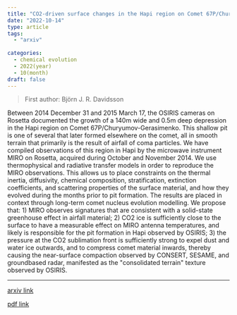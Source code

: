 ```yaml
---
title: "CO2-driven surface changes in the Hapi region on Comet 67P/Churyumov-Gerasimenko"
date: "2022-10-14"
type: article
tags:
  - "arxiv"
  
categories:
  - chemical evolution
  - 2022(year)
  - 10(month)
draft: false
---
```

> First author: Björn J. R. Davidsson

 Between 2014 December 31 and 2015 March 17, the OSIRIS cameras on Rosetta
documented the growth of a 140m wide and 0.5m deep depression in the Hapi
region on Comet 67P/Churyumov-Gerasimenko. This shallow pit is one of several
that later formed elsewhere on the comet, all in smooth terrain that primarily
is the result of airfall of coma particles. We have compiled observations of
this region in Hapi by the microwave instrument MIRO on Rosetta, acquired
during October and November 2014. We use thermophysical and radiative transfer
models in order to reproduce the MIRO observations. This allows us to place
constraints on the thermal inertia, diffusivity, chemical composition,
stratification, extinction coefficients, and scattering properties of the
surface material, and how they evolved during the months prior to pit
formation. The results are placed in context through long-term comet nucleus
evolution modelling. We propose that: 1) MIRO observes signatures that are
consistent with a solid-state greenhouse effect in airfall material; 2) CO2 ice
is sufficiently close to the surface to have a measurable effect on MIRO
antenna temperatures, and likely is responsible for the pit formation in Hapi
observed by OSIRIS; 3) the pressure at the CO2 sublimation front is
sufficiently strong to expel dust and water ice outwards, and to compress comet
material inwards, thereby causing the near-surface compaction observed by
CONSERT, SESAME, and groundbased radar, manifested as the "consolidated
terrain" texture observed by OSIRIS.

---
[arxiv link](http://arxiv.org/abs/2210.08134v1)

[pdf link](http://arxiv.org/pdf/2210.08134v1)